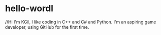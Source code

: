 # hello-wordl

//Hi I'm KGil, I like coding in C++ and C# and Python. I'm an aspiring game developer, using GitHub for the first time.

